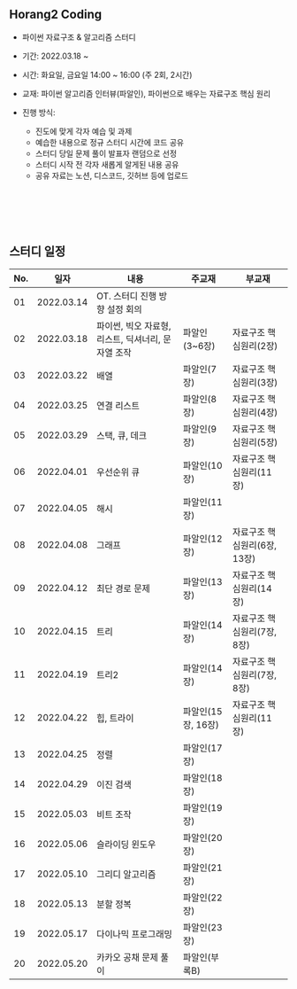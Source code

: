 ## Horang2 Coding

* 파이썬 자료구조 & 알고리즘 스터디  
* 기간: 2022.03.18 ~
* 시간: 화요일, 금요일 14:00 ~ 16:00 (주 2회, 2시간)  
* 교재: 파이썬 알고리즘 인터뷰(파알인), 파이썬으로 배우는 자료구조 핵심 원리
* 진행 방식:  

  * 진도에 맞게 각자 예습 및 과제
  * 예습한 내용으로 정규 스터디 시간에 코드 공유
  * 스터디 당일 문제 풀이 발표자 랜덤으로 선정
  * 스터디 시작 전 각자 새롭게 알게된 내용 공유 
  * 공유 자료는 노션, 디스코드, 깃허브 등에 업로드

<br><br>
<br><br>


## 스터디 일정  

| No. |    일자    |                       내용                        |     주교재        |	            부교재            | 
|-----|------------|---------------------------------------------------|-------------------|---------------------------------|
|  01 | 2022.03.14 | OT. 스터디 진행 방향 설정	회의                     |		                 |                                |
|  02 | 2022.03.18 | 파이썬, 빅오 자료형, 리스트, 딕셔너리, 문자열 조작 |	파알인(3~6장)      |	자료구조 핵심원리(2장)          |
|  03 | 2022.03.22 | 배열	                                             | 파알인(7장)        |	자료구조 핵심원리(3장)         |
|  04 | 2022.03.25 | 연결 리스트	        	                            | 파알인(8장)        |	자료구조 핵심원리(4장)          |
|  05 | 2022.03.29 | 스택, 큐, 데크                                    |	파알인(9장)        |	자료구조 핵심원리(5장)          |
|  06 | 2022.04.01 | 우선순위 큐	                                      | 파알인(10장)       |	자료구조 핵심원리(11장)         |
|  07 | 2022.04.05 | 해시                                              | 파알인(11장)       |	                              |
|  08 | 2022.04.08 | 그래프                                            |	파알인(12장)       |	자료구조 핵심원리(6장, 13장)    |
|  09 | 2022.04.12 | 최단 경로 문제	                                   | 파알인(13장)       |	자료구조 핵심원리(14장)        |
|  10 | 2022.04.15 | 트리	                                             | 파알인(14장)       |	자료구조 핵심원리(7장, 8장)    |
|  11 | 2022.04.19 | 트리2	                                           | 파알인(14장)       |	자료구조 핵심원리(7장, 8장)    |
|  12 | 2022.04.22 | 힙, 트라이	                                       | 파알인(15장, 16장) |	자료구조 핵심원리(11장)         |
|  13 | 2022.04.25 | 정렬	                                             | 파알인(17장)       ||	
|  14 | 2022.04.29 | 이진 검색	                                       | 파알인(18장)       ||	
|  15 | 2022.05.03 | 비트 조작                                         | 파알인(19장)       ||	
|  16 | 2022.05.06 | 슬라이딩 윈도우	                                  |	파알인(20장)       ||	
|  17 | 2022.05.10 | 그리디 알고리즘	                                  |	파알인(21장)       ||	
|  18 | 2022.05.13 | 분할 정복	                                       | 파알인(22장)       ||	
|  19 | 2022.05.17 | 다이나믹 프로그래밍	                              |	파알인(23장)       ||	
|  20 | 2022.05.20 | 카카오 공채 문제 풀이	                            |	파알인(부록B)      ||	
